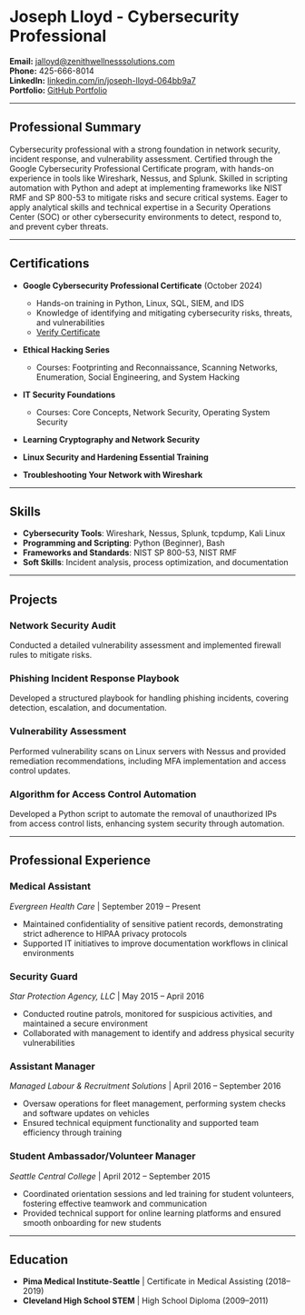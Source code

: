 
# Joseph Lloyd - Cybersecurity Professional

**Email:** jalloyd@zenithwellnesssolutions.com  
**Phone:** 425-666-8014  
**LinkedIn:** [linkedin.com/in/joseph-lloyd-064bb9a7](https://linkedin.com/in/joseph-lloyd-064bb9a7)  
**Portfolio:** [GitHub Portfolio](<Add link>)  

---

## Professional Summary
Cybersecurity professional with a strong foundation in network security, incident response, and vulnerability assessment. Certified through the Google Cybersecurity Professional Certificate program, with hands-on experience in tools like Wireshark, Nessus, and Splunk. Skilled in scripting automation with Python and adept at implementing frameworks like NIST RMF and SP 800-53 to mitigate risks and secure critical systems. Eager to apply analytical skills and technical expertise in a Security Operations Center (SOC) or other cybersecurity environments to detect, respond to, and prevent cyber threats.

---

## Certifications
- **Google Cybersecurity Professional Certificate** (October 2024)  
  - Hands-on training in Python, Linux, SQL, SIEM, and IDS  
  - Knowledge of identifying and mitigating cybersecurity risks, threats, and vulnerabilities  
  - [Verify Certificate](https://coursera.org/verify/professional-cert/N5EOZM160IC1)  

- **Ethical Hacking Series**  
  - Courses: Footprinting and Reconnaissance, Scanning Networks, Enumeration, Social Engineering, and System Hacking

- **IT Security Foundations**  
  - Courses: Core Concepts, Network Security, Operating System Security

- **Learning Cryptography and Network Security**  

- **Linux Security and Hardening Essential Training**  

- **Troubleshooting Your Network with Wireshark**

---

## Skills
- **Cybersecurity Tools**: Wireshark, Nessus, Splunk, tcpdump, Kali Linux  
- **Programming and Scripting**: Python (Beginner), Bash  
- **Frameworks and Standards**: NIST SP 800-53, NIST RMF  
- **Soft Skills**: Incident analysis, process optimization, and documentation  

---

## Projects
### Network Security Audit
Conducted a detailed vulnerability assessment and implemented firewall rules to mitigate risks.

### Phishing Incident Response Playbook
Developed a structured playbook for handling phishing incidents, covering detection, escalation, and documentation.

### Vulnerability Assessment
Performed vulnerability scans on Linux servers with Nessus and provided remediation recommendations, including MFA implementation and access control updates.

### Algorithm for Access Control Automation
Developed a Python script to automate the removal of unauthorized IPs from access control lists, enhancing system security through automation.

---

## Professional Experience

### Medical Assistant  
*Evergreen Health Care* | September 2019 – Present  
- Maintained confidentiality of sensitive patient records, demonstrating strict adherence to HIPAA privacy protocols  
- Supported IT initiatives to improve documentation workflows in clinical environments

### Security Guard  
*Star Protection Agency, LLC* | May 2015 – April 2016  
- Conducted routine patrols, monitored for suspicious activities, and maintained a secure environment  
- Collaborated with management to identify and address physical security vulnerabilities  

### Assistant Manager  
*Managed Labour & Recruitment Solutions* | April 2016 – September 2016  
- Oversaw operations for fleet management, performing system checks and software updates on vehicles  
- Ensured technical equipment functionality and supported team efficiency through training  

### Student Ambassador/Volunteer Manager  
*Seattle Central College* | April 2012 – September 2015  
- Coordinated orientation sessions and led training for student volunteers, fostering effective teamwork and communication  
- Provided technical support for online learning platforms and ensured smooth onboarding for new students  

---

## Education
- **Pima Medical Institute-Seattle** | Certificate in Medical Assisting (2018–2019)  
- **Cleveland High School STEM** | High School Diploma (2009–2011)

